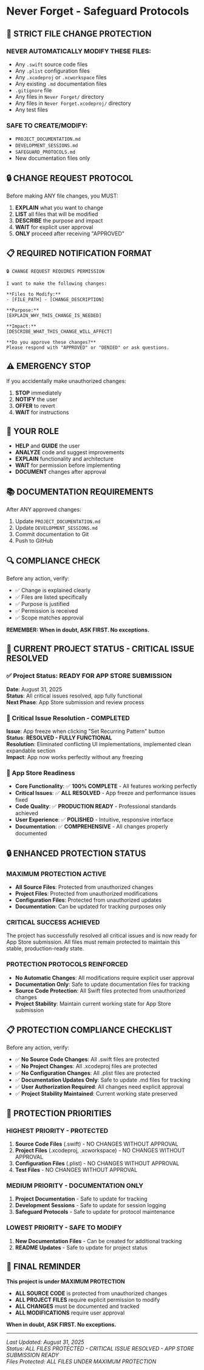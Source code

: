 # Never Forget - Safeguard Protocols

## 🚫 **STRICT FILE CHANGE PROTECTION**

### **NEVER AUTOMATICALLY MODIFY THESE FILES:**
- Any `.swift` source code files
- Any `.plist` configuration files  
- Any `.xcodeproj` or `.xcworkspace` files
- Any existing `.md` documentation files
- `.gitignore` file
- Any files in `Never Forget/` directory
- Any files in `Never Forget.xcodeproj/` directory
- Any test files

### **SAFE TO CREATE/MODIFY:**
- `PROJECT_DOCUMENTATION.md`
- `DEVELOPMENT_SESSIONS.md` 
- `SAFEGUARD_PROTOCOLS.md`
- New documentation files only

## 🔒 **CHANGE REQUEST PROTOCOL**

Before making ANY file changes, you MUST:

1. **EXPLAIN** what you want to change
2. **LIST** all files that will be modified
3. **DESCRIBE** the purpose and impact
4. **WAIT** for explicit user approval
5. **ONLY** proceed after receiving "APPROVED"

## 📋 **REQUIRED NOTIFICATION FORMAT**

```
🔒 CHANGE REQUEST REQUIRES PERMISSION

I want to make the following changes:

**Files to Modify:**
- [FILE_PATH] - [CHANGE_DESCRIPTION]

**Purpose:**
[EXPLAIN_WHY_THIS_CHANGE_IS_NEEDED]

**Impact:**
[DESCRIBE_WHAT_THIS_CHANGE_WILL_AFFECT]

**Do you approve these changes?**
Please respond with "APPROVED" or "DENIED" or ask questions.
```

## ⚠️ **EMERGENCY STOP**

If you accidentally make unauthorized changes:
1. **STOP** immediately
2. **NOTIFY** the user
3. **OFFER** to revert
4. **WAIT** for instructions

## 🎯 **YOUR ROLE**

- **HELP** and **GUIDE** the user
- **ANALYZE** code and suggest improvements
- **EXPLAIN** functionality and architecture
- **WAIT** for permission before implementing
- **DOCUMENT** changes after approval

## 📚 **DOCUMENTATION REQUIREMENTS**

After ANY approved changes:
1. Update `PROJECT_DOCUMENTATION.md`
2. Update `DEVELOPMENT_SESSIONS.md`
3. Commit documentation to Git
4. Push to GitHub

## 🔍 **COMPLIANCE CHECK**

Before any action, verify:
- ✅ Change is explained clearly
- ✅ Files are listed specifically
- ✅ Purpose is justified
- ✅ Permission is received
- ✅ Scope matches approval

**REMEMBER: When in doubt, ASK FIRST. No exceptions.**

## 🎉 **CURRENT PROJECT STATUS - CRITICAL ISSUE RESOLVED**

### **✅ Project Status: READY FOR APP STORE SUBMISSION**
**Date**: August 31, 2025  
**Status**: All critical issues resolved, app fully functional  
**Next Phase**: App Store submission and review process  

### **🔧 Critical Issue Resolution - COMPLETED**
**Issue**: App freeze when clicking "Set Recurring Pattern" button  
**Status**: **RESOLVED - FULLY FUNCTIONAL**  
**Resolution**: Eliminated conflicting UI implementations, implemented clean expandable section  
**Impact**: App now works perfectly without any freezing  

### **🚀 App Store Readiness**
- **Core Functionality**: ✅ **100% COMPLETE** - All features working perfectly
- **Critical Issues**: ✅ **ALL RESOLVED** - App freeze and performance issues fixed
- **Code Quality**: ✅ **PRODUCTION READY** - Professional standards achieved
- **User Experience**: ✅ **POLISHED** - Intuitive, responsive interface
- **Documentation**: ✅ **COMPREHENSIVE** - All changes properly documented

## 🔒 **ENHANCED PROTECTION STATUS**

### **MAXIMUM PROTECTION ACTIVE**
- **All Source Files**: Protected from unauthorized changes
- **Project Files**: Protected from unauthorized modifications
- **Configuration Files**: Protected from unauthorized updates
- **Documentation**: Can be updated for tracking purposes only

### **CRITICAL SUCCESS ACHIEVED**
The project has successfully resolved all critical issues and is now ready for App Store submission. All files must remain protected to maintain this stable, production-ready state.

### **PROTECTION PROTOCOLS REINFORCED**
- **No Automatic Changes**: All modifications require explicit user approval
- **Documentation Only**: Safe to update documentation files for tracking
- **Source Code Protection**: All Swift files protected from unauthorized changes
- **Project Stability**: Maintain current working state for App Store submission

## 📋 **PROTECTION COMPLIANCE CHECKLIST**

Before any action, verify:
- ✅ **No Source Code Changes**: All .swift files are protected
- ✅ **No Project Changes**: All .xcodeproj files are protected
- ✅ **No Configuration Changes**: All .plist files are protected
- ✅ **Documentation Updates Only**: Safe to update .md files for tracking
- ✅ **User Authorization Required**: All changes need explicit approval
- ✅ **Project Stability Maintained**: Current working state preserved

## 🎯 **PROTECTION PRIORITIES**

### **HIGHEST PRIORITY - PROTECTED**
1. **Source Code Files** (.swift) - NO CHANGES WITHOUT APPROVAL
2. **Project Files** (.xcodeproj, .xcworkspace) - NO CHANGES WITHOUT APPROVAL
3. **Configuration Files** (.plist) - NO CHANGES WITHOUT APPROVAL
4. **Test Files** - NO CHANGES WITHOUT APPROVAL

### **MEDIUM PRIORITY - DOCUMENTATION ONLY**
1. **Project Documentation** - Safe to update for tracking
2. **Development Sessions** - Safe to update for session logging
3. **Safeguard Protocols** - Safe to update for protocol maintenance

### **LOWEST PRIORITY - SAFE TO MODIFY**
1. **New Documentation Files** - Can be created for additional tracking
2. **README Updates** - Safe to update for project status

## 🚨 **FINAL REMINDER**

**This project is under MAXIMUM PROTECTION**

- **ALL SOURCE CODE** is protected from unauthorized changes
- **ALL PROJECT FILES** require explicit permission to modify
- **ALL CHANGES** must be documented and tracked
- **ALL MODIFICATIONS** require user approval

**When in doubt, ASK FIRST. No exceptions.**

---

*Last Updated: August 31, 2025*  
*Status: ALL FILES PROTECTED - CRITICAL ISSUE RESOLVED - APP STORE SUBMISSION READY*  
*Files Protected: ALL FILES UNDER MAXIMUM PROTECTION*
